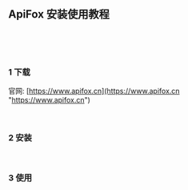 ## ApiFox 安装使用教程  

​    

​    

### 1 下载  

官网: [https://www.apifox.cn](https://www.apifox.cn "https://www.apifox.cn")  

​    

### 2 安装  

​    

### 3 使用  



